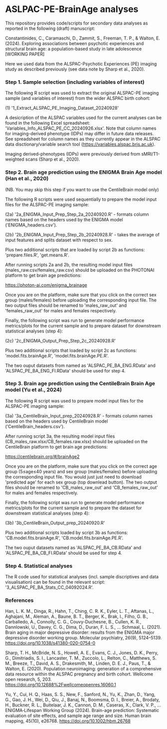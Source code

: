 # ASLPAC-PE-BrainAge analyses

This repository provides code/scripts for secondary data analyses as reported in the following (draft) manuscript: 

Constantinides, C., Caramaschi, D., Zammit, S., Freeman, T. P., &amp; Walton, E. (2024). Exploring associations between psychotic experiences and structural brain age: a population-based study in late adolescence [WORKING PAPER]

Here we used data from the ALSPAC-Psychotic Experiences (PE) imaging study as described previously (see data note by Sharp et al., 2020). 

### Step 1. Sample selection (including variables of interest)

The following R script was used to extract the original ALSPAC-PE imaging sample (and variables of interest) from the wider ALSPAC birth cohort: 

(1) '1_Extract_ALSPAC_PE_Imaging_Dataset_20240928'

A desicription of the ALSPAC variables used for the current analyses can be found in the following Excel spreadsheet: 'Variables_Info_ALSPAC_PE_CC_20240926.xlsx'. Note that column names for imaging-derived phenotype (IDPs) may differ in future data releases. See spreadsheet for column names as they currently appear in the ALSPAC data disctionary/variable search tool (https://variables.alspac.bris.ac.uk).

Imaging derived-phenotypes (IDPs) were previously derived from sMRI/T1-weighted scans (Sharp et al., 2020). 

### Step 2. Brain age prediction using the ENIGMA Brain Age model (Han et al., 2020) 
(NB. You may skip this step if you want to use the CentileBrain model only)

The following R scripts were used sequentially to prepare the model input files for the ALSPAC-PE imaging sample:

(2a) '2a_ENIGMA_Input_Prep_Step_2a_20240920.R' - formats column names based on the headers used by the ENIGMA model ('ENIGMA_headers.csv'). 

(2b) '2b_ENIGMA_Input_Prep_Step_2b_20240928.R' - takes the average of input features and splits dataset with respect to sex. 

Plus two additional scripts that are loaded by script 2b as functions:
'prepare.files.R',
'get.means.R'.

After running scripts 2a and 2b, the resulting model input files (males_raw.csv/females_raw.csv) should be uploaded on the PHOTONAI platform to get brain age predictions: 

https://photon-ai.com/enigma_brainage

Once you are on the platform, make sure that you click on the correct sex group (males/females) before uploading the corresponding input file. The two output files should be renamed to 'males_raw_out' and 'females_raw_out' for males and females respectively. 

Finally, the following script was run to generate model performance metrics/plots for the current sample and to prepare dataset for downstream statistical analyses (step 4):

(2c) '2c_ENIGMA_Output_Prep_Step_2c_20240928.R'

Plus two additional scripts that loaded by script 2c as functions: 'model.fits.brainAge.R', 
'model.fits.brainAge.PE.R'.

The two ouput datasets from named as 'ALSPAC_PE_BA_ENG.RData' and 'ALSPAC_PE_BA_ENG_FI.RData' should be used for step 4. 

### Step 3. Brain age prediction using the CentileBrain Brain Age model (Yu et al., 2024)

The following R script was used to prepare model input files for the ALSPAC-PE imaging sample:

(3a) '3a_CentileBrain_Input_prep_20240928.R' -  formats column names based on the headers used by CentileBrain model ('CentileBrain_headers.csv'). 

After running script 3a, the resulting model input files (CB_males_raw.xlsx/CB_females.raw.xlsx) should be uploaded on the CentileBrain platform to get brain age predictions: 

https://centilebrain.org/#/brainAge2

Once you are on the platform, make sure that you click on the correct age group (5≤age≤40 years) and sex group (males/females) before uploading the corresponding input file. You would just just need to download 'predicted age' for each sex group (top downlead button). The two output files should be renamed to 'CB_males_raw_out' and 'CB_females_raw_out' for males and females respectively. 

Finally, the following script was run to generate model performance metrics/plots for the current sample and to prepare the dataset for downstream statistical analyses (step 4):

(3b) '3b_CentileBrain_Output_prep_20240920.R'

Plus two additional scripts loaded by script 3b as functions: 'CB.model.fits.brainAge.R', 
'CB.model.fits.brainAge.PE.R'.

The two ouput datasets named as 'ALSPAC_PE_BA_CB.RData' and 'ALSPAC_PE_BA_CB_FI.RData' should be used for step 4. 

### Step 4. Statistical analyses

The R code used for statistical analyses (incl. sample discriptives and data visualisation) can be found in the relevant script: '3_ALSPAC_PE_BA_Stats_CC_04092024.R'. 

### References

Han, L. K. M., Dinga, R., Hahn, T., Ching, C. R. K., Eyler, L. T., Aftanas, L., Aghajani, M., Aleman, A., Baune, B. T., Berger, K., Brak, I., Filho, G. B., Carballedo, A., Connolly, C. G., Couvy-Duchesne, B., Cullen, K. R., Dannlowski, U., Davey, C. G., Dima, D., Duran, F. L. S., … Schmaal, L. (2021). Brain aging in major depressive disorder: results from the ENIGMA major depressive disorder working group. Molecular psychiatry, 26(9), 5124–5139. https://doi.org/10.1038/s41380-020-0754-0

Sharp, T. H., McBride, N. S., Howell, A. E., Evans, C. J., Jones, D. K., Perry, G., Dimitriadis, S. I., Lancaster, T. M., Zuccolo, L., Relton, C., Matthews, S. M., Breeze, T., David, A. S., Drakesmith, M., Linden, D. E. J., Paus, T., & Walton, E. (2020). Population neuroimaging: generation of a comprehensive data resource within the ALSPAC pregnancy and birth cohort. Wellcome open research, 5, 203. https://doi.org/10.12688%2Fwellcomeopenres.16060.1

Yu, Y., Cui, H. Q., Haas, S. S., New, F., Sanford, N., Yu, K., Zhan, D., Yang, G., Gao, J. H., Wei, D., Qiu, J., Banaj, N., Boomsma, D. I., Breier, A., Brodaty, H., Buckner, R. L., Buitelaar, J. K., Cannon, D. M., Caseras, X., Clark, V. P., … ENIGMA‐Lifespan Working Group (2024). Brain-age prediction: Systematic evaluation of site effects, and sample age range and size. Human brain mapping, 45(10), e26768. https://doi.org/10.1002/hbm.26768

